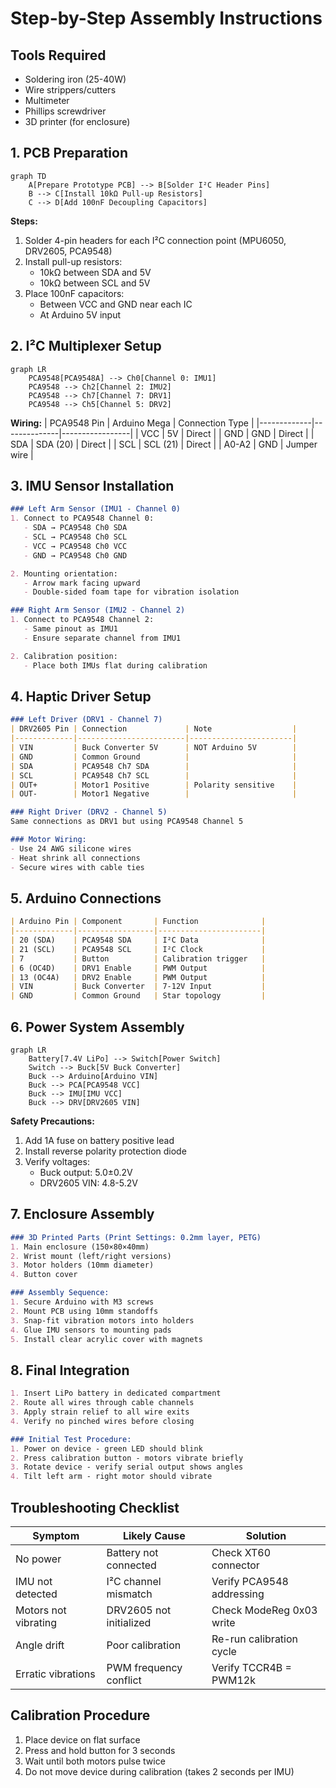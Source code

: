 
# Step-by-Step Assembly Instructions

## Tools Required
- Soldering iron (25-40W)
- Wire strippers/cutters
- Multimeter
- Phillips screwdriver
- 3D printer (for enclosure)

## 1. PCB Preparation
```mermaid
graph TD
    A[Prepare Prototype PCB] --> B[Solder I²C Header Pins]
    B --> C[Install 10kΩ Pull-up Resistors]
    C --> D[Add 100nF Decoupling Capacitors]
```

**Steps:**
1. Solder 4-pin headers for each I²C connection point (MPU6050, DRV2605, PCA9548)
2. Install pull-up resistors:
   - 10kΩ between SDA and 5V
   - 10kΩ between SCL and 5V
3. Place 100nF capacitors:
   - Between VCC and GND near each IC
   - At Arduino 5V input

## 2. I²C Multiplexer Setup
```mermaid
graph LR
    PCA9548[PCA9548A] --> Ch0[Channel 0: IMU1]
    PCA9548 --> Ch2[Channel 2: IMU2]
    PCA9548 --> Ch7[Channel 7: DRV1]
    PCA9548 --> Ch5[Channel 5: DRV2]
```

**Wiring:**
| PCA9548 Pin | Arduino Mega | Connection Type |
|-------------|--------------|-----------------|
| VCC         | 5V           | Direct          |
| GND         | GND          | Direct          |
| SDA         | SDA (20)     | Direct          |
| SCL         | SCL (21)     | Direct          |
| A0-A2       | GND          | Jumper wire     |

## 3. IMU Sensor Installation
```markdown
### Left Arm Sensor (IMU1 - Channel 0)
1. Connect to PCA9548 Channel 0:
   - SDA → PCA9548 Ch0 SDA
   - SCL → PCA9548 Ch0 SCL
   - VCC → PCA9548 Ch0 VCC
   - GND → PCA9548 Ch0 GND

2. Mounting orientation:
   - Arrow mark facing upward
   - Double-sided foam tape for vibration isolation

### Right Arm Sensor (IMU2 - Channel 2)
1. Connect to PCA9548 Channel 2:
   - Same pinout as IMU1
   - Ensure separate channel from IMU1

2. Calibration position:
   - Place both IMUs flat during calibration
```

## 4. Haptic Driver Setup
```markdown
### Left Driver (DRV1 - Channel 7)
| DRV2605 Pin | Connection             | Note                  |
|-------------|------------------------|-----------------------|
| VIN         | Buck Converter 5V      | NOT Arduino 5V        |
| GND         | Common Ground          |                       |
| SDA         | PCA9548 Ch7 SDA        |                       |
| SCL         | PCA9548 Ch7 SCL        |                       |
| OUT+        | Motor1 Positive        | Polarity sensitive    |
| OUT-        | Motor1 Negative        |                       |

### Right Driver (DRV2 - Channel 5)
Same connections as DRV1 but using PCA9548 Channel 5

### Motor Wiring:
- Use 24 AWG silicone wires
- Heat shrink all connections
- Secure wires with cable ties
```

## 5. Arduino Connections
```markdown
| Arduino Pin | Component       | Function              |
|-------------|-----------------|-----------------------|
| 20 (SDA)    | PCA9548 SDA     | I²C Data              |
| 21 (SCL)    | PCA9548 SCL     | I²C Clock             |
| 7           | Button          | Calibration trigger   |
| 6 (OC4D)    | DRV1 Enable     | PWM Output            |
| 13 (OC4A)   | DRV2 Enable     | PWM Output            |
| VIN         | Buck Converter  | 7-12V Input           |
| GND         | Common Ground   | Star topology         |
```

## 6. Power System Assembly
```mermaid
graph LR
    Battery[7.4V LiPo] --> Switch[Power Switch]
    Switch --> Buck[5V Buck Converter]
    Buck --> Arduino[Arduino VIN]
    Buck --> PCA[PCA9548 VCC]
    Buck --> IMU[IMU VCC]
    Buck --> DRV[DRV2605 VIN]
```

**Safety Precautions:**
1. Add 1A fuse on battery positive lead
2. Install reverse polarity protection diode
3. Verify voltages:
   - Buck output: 5.0±0.2V
   - DRV2605 VIN: 4.8-5.2V

## 7. Enclosure Assembly
```markdown
### 3D Printed Parts (Print Settings: 0.2mm layer, PETG)
1. Main enclosure (150×80×40mm)
2. Wrist mount (left/right versions)
3. Motor holders (10mm diameter)
4. Button cover

### Assembly Sequence:
1. Secure Arduino with M3 screws
2. Mount PCB using 10mm standoffs
3. Snap-fit vibration motors into holders
4. Glue IMU sensors to mounting pads
5. Install clear acrylic cover with magnets
```

## 8. Final Integration
```markdown
1. Insert LiPo battery in dedicated compartment
2. Route all wires through cable channels
3. Apply strain relief to all wire exits
4. Verify no pinched wires before closing

### Initial Test Procedure:
1. Power on device - green LED should blink
2. Press calibration button - motors vibrate briefly
3. Rotate device - verify serial output shows angles
4. Tilt left arm - right motor should vibrate
```

## Troubleshooting Checklist
| Symptom                  | Likely Cause               | Solution                  |
|--------------------------|----------------------------|---------------------------|
| No power                 | Battery not connected      | Check XT60 connector      |
| IMU not detected         | I²C channel mismatch       | Verify PCA9548 addressing |
| Motors not vibrating     | DRV2605 not initialized    | Check ModeReg 0x03 write  |
| Angle drift              | Poor calibration           | Re-run calibration cycle  |
| Erratic vibrations       | PWM frequency conflict     | Verify TCCR4B = PWM12k    |

## Calibration Procedure
1. Place device on flat surface
2. Press and hold button for 3 seconds
3. Wait until both motors pulse twice
4. Do not move device during calibration (takes 2 seconds per IMU)
